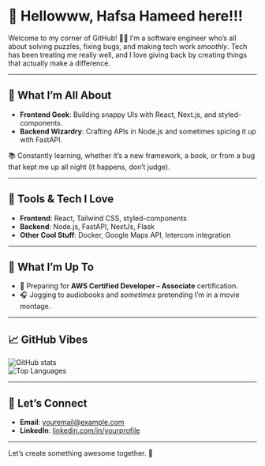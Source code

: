 # 👋 Hellowww, Hafsa Hameed here!!!

Welcome to my corner of GitHub! 👩‍💻 I’m a software engineer who’s all about solving puzzles, fixing bugs, and making tech work *smoothly*. Tech has been treating me really well, and I love giving back by creating things that actually make a difference.  

---

## 🚀 What I’m All About  

- **Frontend Geek**: Building snappy UIs with React, Next.js, and styled-components.  
- **Backend Wizardry**: Crafting APIs in Node.js and sometimes spicing it up with FastAPI.  

📚 Constantly learning, whether it’s a new framework, a book, or from a bug that kept me up all night (it happens, don’t judge).  

---

## 🔧 Tools & Tech I Love  

- **Frontend**: React, Tailwind CSS, styled-components
- **Backend**: Node.js, FastAPI, NextJs, Flask
- **Other Cool Stuff**: Docker, Google Maps API, Intercom integration  

---

## 🌱 What I’m Up To  

- 🎯 Preparing for **AWS Certified Developer – Associate** certification.  
- 🎧 Jogging to audiobooks and *sometimes* pretending I’m in a movie montage.  

---

## 📈 GitHub Vibes  

![GitHub stats](https://github-readme-stats.vercel.app/api?username=HafsaHameed457&show_icons=true&theme=tokyonight)  
![Top Languages](https://github-readme-stats.vercel.app/api/top-langs/?username=HafsaHameed457&layout=compact&theme=tokyonight)  

---

## 💌 Let’s Connect  
 
- **Email**: [youremail@example.com](mailto:hafsa.hameed457@gmail.com)  
- **LinkedIn**: [linkedin.com/in/yourprofile](https://www.linkedin.com/in/hafsahameed457/)  

---

Let’s create something awesome together. 🚀
